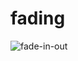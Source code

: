 # fading


![fade-in-out](https://user-images.githubusercontent.com/67070203/192073767-eff67e9b-ffdf-4d69-8a9a-8f439cf971d4.PNG)


